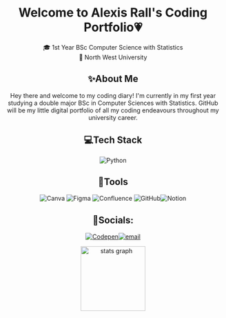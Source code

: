 <h1 align="center">Welcome to Alexis Rall's Coding Portfolio💗</h1>
<div align="center">
<p>
🎓 1st Year BSc Computer Science with Statistics <br>
📍 North West University <br>
</p>

<h2 align="center">✨About Me</h2>
<p>
  Hey there and welcome to my coding diary! I'm currently in my first year studying a double major BSc in Computer Sciences with Statistics. GitHub will be my little digital portfolio of all my coding endeavours throughout my university career.
</p>

<h2 align="center">💻Tech Stack</h2>

![Python](https://img.shields.io/badge/python-3670A0?style=for-the-badge&logo=python&logoColor=ffdd54)
<br>

<h2 align="center">🔨Tools</h2>

![Canva](https://img.shields.io/badge/Canva-%2300C4CC.svg?style=for-the-badge&logo=Canva&logoColor=white) ![Figma](https://img.shields.io/badge/figma-%23F24E1E.svg?style=for-the-badge&logo=figma&logoColor=white) ![Confluence](https://img.shields.io/badge/confluence-%23172BF4.svg?style=for-the-badge&logo=confluence&logoColor=white) ![GitHub](https://img.shields.io/badge/github-%23121011.svg?style=for-the-badge&logo=github&logoColor=white)![Notion](https://img.shields.io/badge/Notion-%23000000.svg?style=for-the-badge&logo=notion&logoColor=white)

## 🪩Socials:
[![Codepen](https://img.shields.io/badge/Codepen-000000?logo=codepen&logoColor=white)](https://codepen.io/@alexis-rall)[![email](https://img.shields.io/badge/Email-D14836?logo=gmail&logoColor=white)](mailto:alexisrall.342@gmail.com)

<div align="center">
  <img src="https://github-readme-stats.vercel.app/api?username=AlexisRall&hide_title=false&hide_rank=false&show_icons=true&include_all_commits=true&count_private=true&disable_animations=false&theme=dracula&locale=en&hide_border=false" height="150" alt="stats graph"  />
</div>
